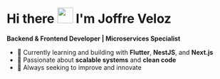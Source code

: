 # Hi there <img src="https://media.giphy.com/media/hvRJCLFzcasrR4ia7z/giphy.gif" width="35"> I'm Joffre Veloz

**Backend & Frontend Developer | Microservices Specialist**

- 🌱 Currently learning and building with **Flutter**, **NestJS**, and **Next.js**
- 🚀 Passionate about **scalable systems** and **clean code**
- 🎯 Always seeking to improve and innovate

